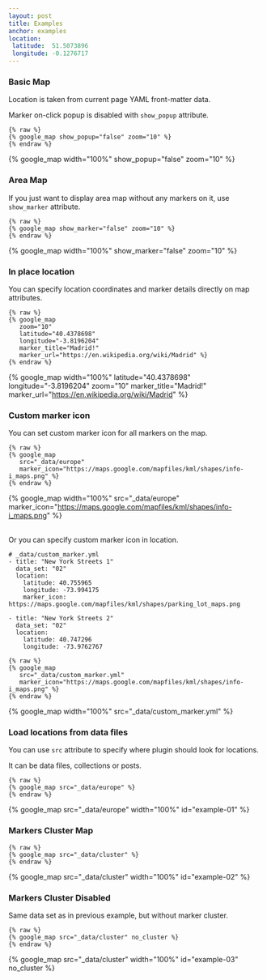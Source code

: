 ```yaml
---
layout: post
title: Examples
anchor: examples
location:
 latitude:  51.5073896
 longitude: -0.1276717
---
```


<a name="examples-basic"></a>
### Basic Map

Location is taken from current page YAML front-matter data.

Marker on-click popup is disabled with `show_popup` attribute.

```
{% raw %}
{% google_map show_popup="false" zoom="10" %}
{% endraw %}
```

{% google_map width="100%" show_popup="false" zoom="10" %}

<a name="examples-area"></a>
### Area Map

If you just want to display area map without any markers on it, use `show_marker` attribute.

```
{% raw %}
{% google_map show_marker="false" zoom="10" %}
{% endraw %}
```

{% google_map width="100%" show_marker="false" zoom="10" %}

<a name="examples-in-place"></a>
### In place location

You can specify location coordinates and marker details directly on map attributes.

```
{% raw %}
{% google_map
   zoom="10"
   latitude="40.4378698"
   longitude="-3.8196204"
   marker_title="Madrid!"
   marker_url="https://en.wikipedia.org/wiki/Madrid" %}
{% endraw %}
```

{% google_map width="100%" latitude="40.4378698" longitude="-3.8196204" zoom="10" marker_title="Madrid!" marker_url="https://en.wikipedia.org/wiki/Madrid" %}

<a name="examples-custom-marker"></a>
### Custom marker icon
You can set custom marker icon for all markers on the map.

```
{% raw %}
{% google_map 
   src="_data/europe"
   marker_icon="https://maps.google.com/mapfiles/kml/shapes/info-i_maps.png" %}
{% endraw %}
```

{% google_map width="100%" src="_data/europe" marker_icon="https://maps.google.com/mapfiles/kml/shapes/info-i_maps.png" %}

<br/>
Or you can specify custom marker icon in location.

```
# _data/custom_marker.yml
- title: "New York Streets 1"
  data_set: "02"
  location:
    latitude: 40.755965
    longitude: -73.994175
    marker_icon: https://maps.google.com/mapfiles/kml/shapes/parking_lot_maps.png

- title: "New York Streets 2"
  data_set: "02"
  location:
    latitude: 40.747296
    longitude: -73.9762767
```

```
{% raw %}
{% google_map 
   src="_data/custom_marker.yml"
   marker_icon="https://maps.google.com/mapfiles/kml/shapes/info-i_maps.png" %}
{% endraw %}
```

{% google_map width="100%" src="_data/custom_marker.yml" %}

<a name="examples-data-files"></a>
### Load locations from data files

You can use `src` attribute to specify where plugin should look for locations.

It can be data files, collections or posts.

```
{% raw %}
{% google_map src="_data/europe" %}
{% endraw %}
```

{% google_map src="_data/europe" width="100%" id="example-01" %}

<a name="examples-marker-cluster"></a>
### Markers Cluster Map

```
{% raw %}
{% google_map src="_data/cluster" %}
{% endraw %}
```

{% google_map src="_data/cluster" width="100%" id="example-02" %}

<a name="examples-custom-marker-disabled"></a>
### Markers Cluster Disabled

Same data set as in previous example, but without marker cluster.

```
{% raw %}
{% google_map src="_data/cluster" no_cluster %}
{% endraw %}
```

{% google_map src="_data/cluster" width="100%" id="example-03" no_cluster %}
